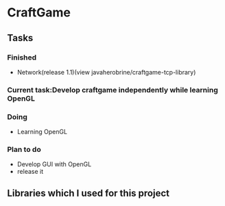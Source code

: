 # CraftGame
## Tasks
### Finished
- Network(release 1.1)(view javaherobrine/craftgame-tcp-library)
### Current task:Develop craftgame independently while learning OpenGL
### Doing
- Learning OpenGL

### Plan to do
- Develop GUI with OpenGL
- release it

## Libraries which I used for this project
